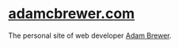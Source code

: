 # [adamcbrewer.com](http://adamcbrewer.com)

The personal site of web developer [Adam Brewer](http://brewerlogic.com).
